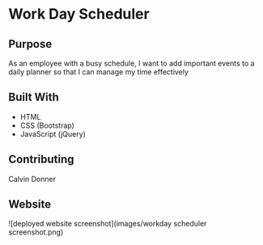# Work Day Scheduler

## Purpose
As an employee with a busy schedule, I want to add important events to a daily planner so that I can manage my time effectively

## Built With
* HTML
* CSS (Bootstrap)
* JavaScript (jQuery)

## Contributing
Calvin Donner

## Website
![deployed website screenshot](images/workday scheduler screenshot.png)
